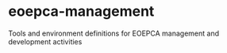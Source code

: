 # eoepca-management
Tools and environment definitions for EOEPCA management and development activities
